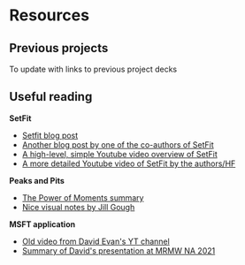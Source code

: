 # Resources

## Previous projects

To update with links to previous project decks

## Useful reading

**SetFit**
* [Setfit blog post](https://huggingface.co/blog/setfit)
* [Another blog post by one of the co-authors of SetFit](https://towardsdatascience.com/sentence-transformer-fine-tuning-setfit-outperforms-gpt-3-on-few-shot-text-classification-while-d9a3788f0b4e)
* [A high-level, simple Youtube video overview of SetFit](https://www.youtube.com/watch?v=Pg-smN4fUy0&ab_channel=Rajistics-datascience%2CAI%2Candmachinelearning)
* [A more detailed Youtube video of SetFit by the authors/HF](https://www.youtube.com/watch?v=8h27lV8v8BU&ab_channel=HuggingFace)

**Peaks and Pits**
* [The Power of Moments summary](https://www.samuelthomasdavies.com/book-summaries/business/the-power-of-moments/)
* [Nice visual notes by Jill Gough](https://jillgoughnotes.blog/tag/powerofmoments/)

**MSFT application**
* [Old video from David Evan's YT channel](https://www.youtube.com/watch?v=bTw4F5eqM0Y&ab_channel=DavidEvans)
* [Summary of David's presentation at MRMW NA 2021](https://merlien.com/creating-positive-brand-memories-microsoft/)
